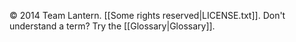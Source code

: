 © 2014 Team Lantern. [[Some rights reserved|LICENSE.txt]]. Don't understand a term? Try the [[Glossary|Glossary]].
